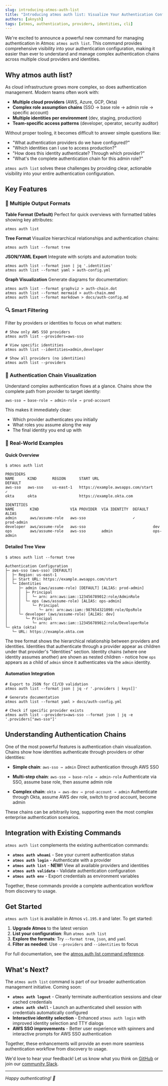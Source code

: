 ```yaml
---
slug: introducing-atmos-auth-list
title: "Introducing atmos auth list: Visualize Your Authentication Configuration"
authors: [aknysh]
tags: [atmos, authentication, providers, identities, cli]
---
```


We're excited to announce a powerful new command for managing authentication in Atmos: `atmos auth list`. This command provides comprehensive visibility into your authentication configuration, making it easier than ever to understand and manage complex authentication chains across multiple cloud providers and identities.

<!--truncate-->

## Why atmos auth list?

As cloud infrastructure grows more complex, so does authentication management. Modern teams often work with:

- **Multiple cloud providers** (AWS, Azure, GCP, Okta)
- **Complex role assumption chains** (SSO → base role → admin role → specific account)
- **Multiple identities per environment** (dev, staging, production)
- **Team-specific access patterns** (developer, operator, security auditor)

Without proper tooling, it becomes difficult to answer simple questions like:
- "What authentication providers do we have configured?"
- "Which identities can I use to access production?"
- "How does this identity authenticate? Through which provider?"
- "What's the complete authentication chain for this admin role?"

`atmos auth list` solves these challenges by providing clear, actionable visibility into your entire authentication configuration.

## Key Features

### 🎨 Multiple Output Formats

**Table Format (Default)**
Perfect for quick overviews with formatted tables showing key attributes:

```shell
atmos auth list
```

**Tree Format**
Visualize hierarchical relationships and authentication chains:

```shell
atmos auth list --format tree
```

**JSON/YAML Export**
Integrate with scripts and automation tools:

```shell
atmos auth list --format json | jq '.identities'
atmos auth list --format yaml > auth-config.yml
```

**Graph Visualization**
Generate diagrams for documentation:

```shell
atmos auth list --format graphviz > auth-chain.dot
atmos auth list --format mermaid > auth-chain.mmd
atmos auth list --format markdown > docs/auth-config.md
```

### 🔍 Smart Filtering

Filter by providers or identities to focus on what matters:

```shell
# Show only AWS SSO providers
atmos auth list --providers=aws-sso

# View specific identities
atmos auth list --identities=admin,developer

# Show all providers (no identities)
atmos auth list --providers
```

### 🔗 Authentication Chain Visualization

Understand complex authentication flows at a glance. Chains show the complete path from provider to target identity:

```text
aws-sso → base-role → admin-role → prod-account
```

This makes it immediately clear:
- Which provider authenticates you initially
- What roles you assume along the way
- The final identity you end up with

### 🎯 Real-World Examples

#### Quick Overview

```shell
$ atmos auth list

PROVIDERS
NAME      KIND       REGION      START URL                                DEFAULT
aws-sso   aws-sso    us-east-1   https://example.awsapps.com/start       ✓
okta      okta                   https://example.okta.com

IDENTITIES
NAME       KIND              VIA PROVIDER  VIA IDENTITY  DEFAULT  ALIAS
admin      aws/assume-role   aws-sso                     ✓        prod-admin
developer  aws/assume-role   aws-sso                              dev
ops        aws/assume-role   aws-sso       admin                  ops-admin
```

#### Detailed Tree View

```shell
$ atmos auth list --format tree

Authentication Configuration
├─ aws-sso (aws-sso) [DEFAULT]
│  ├─ Region: us-east-1
│  ├─ Start URL: https://example.awsapps.com/start
│  └─ Identities
│     ├─ admin (aws/assume-role) [DEFAULT] [ALIAS: prod-admin]
│     │  ├─ Principal
│     │  │  └─ arn: arn:aws:iam::123456789012:role/AdminRole
│     │  └─ ops (aws/assume-role) [ALIAS: ops-admin]
│     │     └─ Principal
│     │        └─ arn: arn:aws:iam::987654321098:role/OpsRole
│     └─ developer (aws/assume-role) [ALIAS: dev]
│        └─ Principal
│           └─ arn: arn:aws:iam::123456789012:role/DeveloperRole
└─ okta (okta)
   └─ URL: https://example.okta.com
```

The tree format shows the hierarchical relationship between providers and identities. Identities that authenticate through a provider appear as children under that provider's "Identities" section. Identity chains (where one identity assumes another) are shown as nested children - notice how `ops` appears as a child of `admin` since it authenticates via the `admin` identity.

#### Automation Integration

```shell
# Export to JSON for CI/CD validation
atmos auth list --format json | jq -r '.providers | keys[]'

# Generate documentation
atmos auth list --format yaml > docs/auth-config.yml

# Check if specific provider exists
atmos auth list --providers=aws-sso --format json | jq -e '.providers["aws-sso"]'
```

## Understanding Authentication Chains

One of the most powerful features is authentication chain visualization. Chains show how identities authenticate through providers or other identities:

- **Simple chain**: `aws-sso → admin`
  Direct authentication through AWS SSO

- **Multi-step chain**: `aws-sso → base-role → admin-role`
  Authenticate via SSO, assume base role, then assume admin role

- **Complex chain**: `okta → aws-dev → prod-account → admin`
  Authenticate through Okta, assume AWS dev role, switch to prod account, become admin

These chains can be arbitrarily long, supporting even the most complex enterprise authentication scenarios.

## Integration with Existing Commands

`atmos auth list` complements the existing authentication commands:

- **`atmos auth whoami`** - See your current authentication status
- **`atmos auth login`** - Authenticate with a provider
- **`atmos auth list`** - **NEW!** View all available providers and identities
- **`atmos auth validate`** - Validate authentication configuration
- **`atmos auth env`** - Export credentials as environment variables

Together, these commands provide a complete authentication workflow from discovery to usage.

## Get Started

`atmos auth list` is available in Atmos `v1.195.0` and later. To get started:

1. **Upgrade Atmos** to the latest version
2. **List your configuration**: Run `atmos auth list`
3. **Explore the formats**: Try `--format tree`, `json`, and `yaml`
4. **Filter as needed**: Use `--providers` and `--identities` to focus

For full documentation, see the [atmos auth list command reference](/cli/commands/auth/list).

## What's Next?

The `atmos auth list` command is part of our broader authentication management initiative. Coming soon:

- **`atmos auth logout`** - Cleanly terminate authentication sessions and clear cached credentials
- **`atmos auth shell`** - Launch an authenticated shell session with credentials automatically configured
- **Interactive identity selection** - Enhanced `atmos auth login` with improved identity selection and TTY dialogs
- **AWS SSO improvements** - Better user experience with spinners and interactive prompts for AWS SSO authentication

Together, these enhancements will provide an even more seamless authentication workflow from discovery to usage.

We'd love to hear your feedback! Let us know what you think on [GitHub](https://github.com/cloudposse/atmos) or join our [community Slack](https://slack.cloudposse.com/).

---

*Happy authenticating! 🔐*
